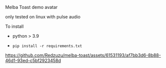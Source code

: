 Melba Toast demo avatar

only tested on linux with pulse audio


 To install

- python > 3.9

- ```pip install -r requirements.txt```



https://github.com/Redzuzu/melba-toast/assets/61531193/af7bb3d6-8b88-46d1-93ed-c5bf2923458d

